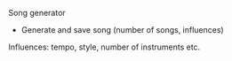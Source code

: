 Song generator

* Generate and save song (number of songs, influences)

Influences:
tempo, style, number of instruments etc.
